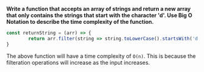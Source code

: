 **Write a function that accepts an array of strings and return a new array that only contains the strings that start with the character 'd'. Use Big O Notation to describe the time complexity of the function.**

```js
const returnString = (arr) => {
        return arr.filter(string => string.toLowerCase().startsWith('d'));
}
```
The above function will have a time complexity of `O(n)`. This is because the filteration operations will increase as the input increases.